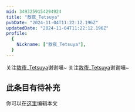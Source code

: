 ```yaml
---
mid: 3493259154294924
title: "敖夜_Tetsuya"
pubDate: "2024-11-04T11:22:12.196Z"
updatedDate: "2024-11-04T11:22:12.196Z"
profile:
  {
    Nickname: ["敖夜_Tetsuya"],
  }
---
```


关注[敖夜_Tetsuya](https://space.bilibili.com/3493259154294924)谢谢喵~ 关注[敖夜_Tetsuya](https://space.bilibili.com/3493259154294924)谢谢喵~

## 此条目有待补充
你可以在[这里](https://github.com/Yuhanawa/VTuber.ICU/edit/master/src/content/v/敖夜_Tetsuya/index.md)编辑本文

